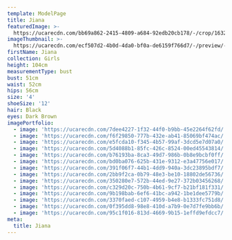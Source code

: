 ```yaml
---
template: ModelPage
title: Jiana
featuredImage: >-
  https://ucarecdn.com/bb69a862-2415-4809-a684-92edb20cb178/-/crop/1632x719/0,66/-/preview/-/enhance/50/
imageThumbnail: >-
  https://ucarecdn.com/ecf507d2-4b0d-4da0-bf0a-de6159f766d7/-/preview/-/enhance/59/
firstName: Jiana
collection: Girls
height: 104cm
measurementType: bust
bust: 51cm
waist: 52cm
hips: 56cm
size: '4'
shoeSize: '12'
hair: Black
eyes: Dark Brown
imagePortfolio:
  - image: 'https://ucarecdn.com/7dee4227-1f32-44f0-b9bb-45e2264f62fd/'
  - image: 'https://ucarecdn.com/f6f29850-777b-432e-ab41-85069bf474ac/'
  - image: 'https://ucarecdn.com/e5fcda10-f345-4b57-99af-3dcd5e7d07a0/'
  - image: 'https://ucarecdn.com/5d4088b1-85fc-426c-8524-00ed45543814/'
  - image: 'https://ucarecdn.com/b76193ba-8ca3-49d7-986b-0b8e9bcbf0ff/'
  - image: 'https://ucarecdn.com/bd0ba076-625b-431e-9312-e3a47756e017/'
  - image: 'https://ucarecdn.com/391f06f7-44b1-4dd9-940a-3dc23895bdf7/'
  - image: 'https://ucarecdn.com/2bb9f2ca-0b79-48e3-be10-18802de56736/'
  - image: 'https://ucarecdn.com/350280e7-572b-44ed-9e27-372b03456268/'
  - image: 'https://ucarecdn.com/c329d20c-750b-4b61-9cf7-b21bf181f331/'
  - image: 'https://ucarecdn.com/9b198bab-6ef6-41bc-a942-1be1dee5779b/'
  - image: 'https://ucarecdn.com/3370faed-c107-4959-b4e8-b1333fc751d8/'
  - image: 'https://ucarecdn.com/0f395dd8-98e8-410d-a7b9-0e7d7fe9bb6b/'
  - image: 'https://ucarecdn.com/95c1f016-813d-4669-9b15-1effd9efdcc7/'
meta:
  title: Jiana
---
```


